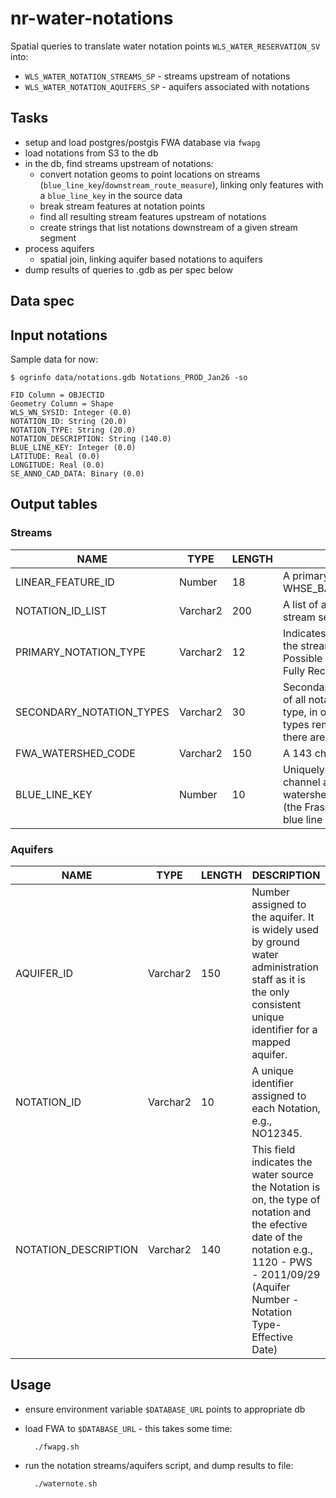 # nr-water-notations

Spatial queries to translate water notation points `WLS_WATER_RESERVATION_SV` into:

- `WLS_WATER_NOTATION_STREAMS_SP` - streams upstream of notations
- `WLS_WATER_NOTATION_AQUIFERS_SP` - aquifers associated with notations

## Tasks

- setup and load postgres/postgis FWA database via `fwapg`
- load notations from S3 to the db
- in the db, find streams upstream of notations:
    + convert notation geoms to point locations on streams (`blue_line_key`/`downstream_route_measure`), linking only features with a `blue_line_key` in the source data
    + break stream features at notation points
    + find all resulting stream features upstream of notations
    + create strings that list notations downstream of a given stream segment
- process aquifers
    + spatial join, linking aquifer based notations to aquifers
- dump results of queries to .gdb as per spec below 

## Data spec

## Input notations

Sample data for now:

    $ ogrinfo data/notations.gdb Notations_PROD_Jan26 -so

    FID Column = OBJECTID
    Geometry Column = Shape
    WLS_WN_SYSID: Integer (0.0)
    NOTATION_ID: String (20.0)
    NOTATION_TYPE: String (20.0)
    NOTATION_DESCRIPTION: String (140.0)
    BLUE_LINE_KEY: Integer (0.0)
    LATITUDE: Real (0.0)
    LONGITUDE: Real (0.0)
    SE_ANNO_CAD_DATA: Binary (0.0)


## Output tables

### Streams

| NAME                     | TYPE     | LENGTH  | DESCRIPTION |
|--------------------------|----------|---------|-------------|
| LINEAR_FEATURE_ID        | Number   | 18      | A primary key to link the stream segments in WHSE_BASEMAPPING_FWA_STREAM_NETWORKS_SP
| NOTATION_ID_LIST         | Varchar2 | 200     | A list of all Notation points downstream from the stream segment.
| PRIMARY_NOTATION_TYPE    | Varchar2 | 12      | Indicates the type of Notation point downstream from the stream segment, i.e., Application refused (AR); Possible Water Shortage (PWS); Fully recorded (FR); Fully Recorded Except (FR-EXC); Office Reserve (OR).
| SECONDARY_NOTATION_TYPES | Varchar2 | 30      | Secondary Notation Type is a list of the notation_type of all notations downstream of the primary notation type, in order downstream, with adjacent equivalent types removed. Where the string is > 30 char, indicate there are more types with '..' suffix after 28char
| FWA_WATERSHED_CODE       | Varchar2 | 150     | A 143 character code derived using a hierarchy.
| BLUE_LINE_KEY            | Number   | 10      | Uniquely identifies a single flow line such that a main channel and a secondary channel with the same watershed code would have different blue line keys (the Fraser River and all side channels have different blue line keys).


### Aquifers

| NAME                     | TYPE     | LENGTH  | DESCRIPTION |
|--------------------------|----------|---------|-------------|
| AQUIFER_ID               | Varchar2 |  150    | Number assigned to the aquifer. It is widely used by ground water administration staff as it is the only consistent unique identifier for a mapped aquifer. |
| NOTATION_ID              | Varchar2 |   10    | A unique identifier assigned to each Notation, e.g., NO12345.|
|NOTATION_DESCRIPTION      |Varchar2  |  140    | This field indicates the water source the Notation is on, the type of notation and the efective date of the notation e.g., 1120 - PWS - 2011/09/29 (Aquifer Number - Notation Type-Effective Date) | 


## Usage

- ensure environment variable `$DATABASE_URL` points to appropriate db

- load FWA to `$DATABASE_URL` - this takes some time:
    
        ./fwapg.sh

- run the notation streams/aquifers script, and dump results to file:
        
        ./waternote.sh
